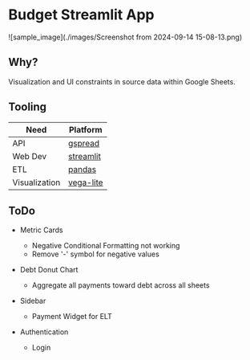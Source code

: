 # Budget Streamlit App

![sample_image](./images/Screenshot from 2024-09-14 15-08-13.png)


## Why?
Visualization and UI constraints in source data within Google Sheets.


## Tooling 
|	Need | Platform |
|----------|----------|
| API    | [gspread](https://docs.gspread.org/en/latest/)   |
| Web Dev    | [streamlit](https://docs.streamlit.io/)   |
| ETL    | [pandas](https://pandas.pydata.org/docs/index.html)   |
| Visualization    | [vega-lite](https://vega.github.io/)   |


## ToDo
- Metric Cards
    - Negative Conditional Formatting not working
    - Remove '-' symbol for negative values

- Debt Donut Chart
    - Aggregate all payments toward debt across all sheets

- Sidebar
    - Payment Widget for ELT

- Authentication
    - Login



